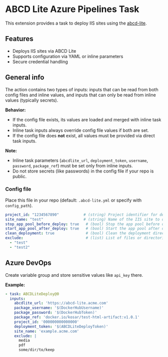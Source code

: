 # ABCD Lite Azure Pipelines Task

This extension provides a task to deploy IIS sites using the [abcd-lite](https://github.com/1k-off/abcd-lite).

## Features

- Deploys IIS sites via ABCD Lite
- Supports configuration via YAML or inline parameters
- Secure credential handling

## General info
The action contains two types of inputs: inputs that can be read from both config files and inline values, and inputs that can only be read from inline values (typically secrets).

**Behavior:**
- If the config file exists, its values are loaded and merged with inline task inputs.
- Inline task inputs always override config file values if both are set.
- If the config file does **not** exist, all values must be provided via direct task inputs.

**Note:**
- Inline task parameters (`abcdlite_url`, `deployment_token`, `username`, `password`, `package_ref`) must be set only from inline inputs.
- Do not store secrets (like passwords) in the config file if your repo is public.


### Config file
Place this file in your repo (default: `.abcd-lite.yml` or specify with `config_path`).

```yaml
project_id: "1234567890"           # (string) Project identifier for deployment
site_name: "test"                  # (string) Name of the IIS site to deploy to
stop_app_pool_before_deploy: true   # (bool) Stop the app pool before deployment
start_app_pool_after_deploy: true   # (bool) Start the app pool after deployment
clean_deployment: true              # (bool) Clean the deployment directory before deploying
exclude:                            # (list) List of files or directories to exclude from deployment
  - "test"
  - "test2"
```

## Azure DevOps

Create variable group and store sensitive values like `api_key` there.

**Example:**
```yaml
- task: ABCDLiteDeploy@0
  inputs:
    abcdlite_url: 'https://abcd-lite.acme.com'
    package_username: '$(DockerHubUsername)'
    package_password: '$(DockerHubToken)'
    package_ref: 'docker.io/kosar/test-html-artifact:v1.0.1'
    project_id: '000000000000000'
    deployment_token: '$(ABCDLiteDeployToken)'
    site_name: 'example.acme.com'
    exclude: |
      media
      pdf
      some/dir/to/keep
```